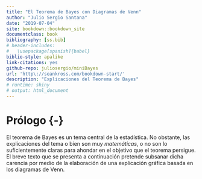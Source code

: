 ```yaml
--- 
title: "El Teorema de Bayes con Diagramas de Venn"
author: "Julio Sergio Santana"
date: "2019-07-04"
site: bookdown::bookdown_site
documentclass: book
bibliography: [ss.bib]
# header-includes:
#   \usepackage[spanish]{babel}
biblio-style: apalike
link-citations: yes
github-repo: juliosergio/miniBayes
url: 'http\://seankross.com/bookdown-start/'
description: "Explicaciones del Teorema de Bayes"
# runtime: shiny
# output: html_document
---
```


# Prólogo {-}

El teorema de Bayes es un tema central de la estadística. No obstante, las explicaciones del tema o bien son muy *matemáticas*, o no son lo suficientemente claras para ahondar en el objetivo que el teorema persigue. El breve texto que se presenta a continuación pretende subsanar dicha carencia por medio de la elaboración de una explicación gráfica basada en los diagramas de Venn.
